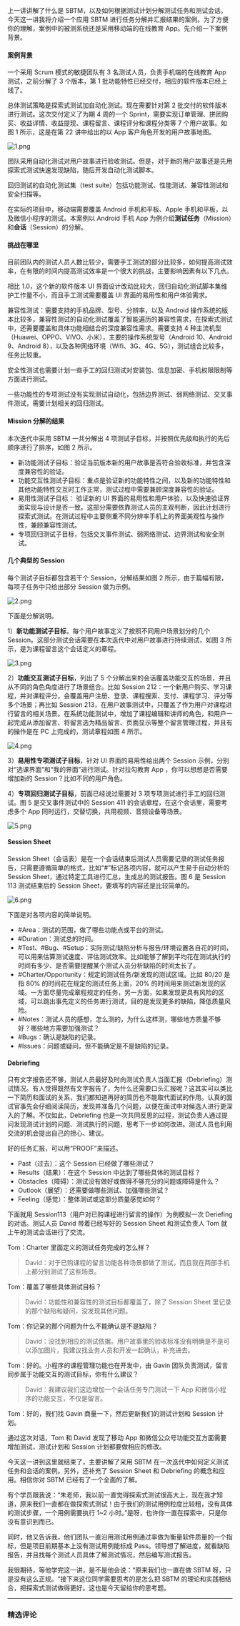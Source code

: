 <p>上一讲讲解了什么是 SBTM，以及如何根据测试计划分解测试任务和测试会话。今天这一讲我将介绍一个应用 SBTM 进行任务分解并汇报结果的案例。为了方便你的理解，案例中的被测系统还是采用移动端的在线教育 App。先介绍一下案例背景。</p>
<h4>案例背景</h4>
<p>一个采用 Scrum 模式的敏捷团队有 3 名测试人员，负责手机端的在线教育 App 测试，之前分解了 3 个版本，第 1 批功能特性已经交付，相应的软件版本已经上线了。</p>
<p>总体测试策略是探索式测试加自动化测试。现在需要针对第 2 批交付的软件版本进行测试。这次交付定义了为期 4 周的一个 Sprint，需要实现订单管理、拼团购买、收益详情、收益提现、课程留言、课程评分和课程分类等 7 个用户故事。如图 1 所示，这是在第 22 讲中给出的以 App 客户角色开发的用户故事地图。</p>
<p><img src="https://s0.lgstatic.com/i/image/M00/04/5D/CgqCHl6z7N6ARCdFAAiVsZ7-m0E840.png" alt="1.png"></p>
<p>团队采用自动化测试对用户故事进行验收测试。但是，对于新的用户故事还是先用探索式测试快速发现缺陷，随后开发自动化测试脚本。</p>
<p>回归测试的自动化测试集（test suite）包括功能测试、性能测试、兼容性测试和安全扫描等。</p>
<p>在实际的项目中，移动端需要覆盖 Android 手机和平板、Apple 手机和平板，以及微信小程序的测试。本案例以 Android 手机 App 为例介绍<strong>测试任务</strong>（Mission）和<strong>会话</strong>（Session）的分解。</p>
<h4>挑战在哪里</h4>
<p>目前团队内的测试人员人数比较少，需要手工测试的部分比较多，如何提高测试效率，在有限的时间内提高测试效率是一个很大的挑战，主要影响因素有以下几点。</p>
<p>相比 1.0，这个新的软件版本 UI 界面设计改动比较大，回归自动化测试脚本集维护工作量不小，而且手工测试需要覆盖 UI 界面的易用性和用户体验需求。</p>
<p>兼容性测试：需要支持的手机品牌、型号、分辨率，以及 Android 操作系统的版本比较多，兼容性测试的自动化测试覆盖了智能遍历的兼容性需求，在探索式测试中，还需要覆盖和具体功能相结合的深度兼容性需求。需要支持 4 种主流机型（Huawei、OPPO、VIVO、小米），主要的操作系统型号（Android 10、Android 9、Android 8），以及各种网络环境（Wifi、3G、4G、5G），测试组合比较多，任务比较重。</p>
<p>安全性测试也需要计划一些手工的回归测试对安装包、信息加密、手机权限限制等方面进行测试。</p>
<p>一些功能性的专项测试没有实现测试自动化，包括边界测试、弱网络测试、交叉事件测试，需要计划相关的回归测试。</p>
<h4>Mission 分解的结果</h4>
<p>本次迭代中采用 SBTM 一共分解出 4 项测试子目标，并按照优先级和执行的先后顺序进行了排序，如图 2 所示。</p>
<ul>
<li>新功能测试子目标：验证当前版本新的用户故事是否符合验收标准，并包含深度兼容性的验证。</li>
<li>功能交互性测试子目标：重点是验证新的功能特性之间，以及新的功能特性和其他功能特性交互时工作正常，测试过程中需要兼顾深度兼容性的验证。</li>
<li>易用性测试子目标： 验证新的 UI 界面的易用性和用户体验，以及快速验证界面实现与设计是否一致。这部分需要依靠测试人员的主观判断，因此计划进行探索式测试。在测试过程中主要侧重不同分辨率手机上的界面美观性与操作性，兼顾兼容性测试。</li>
<li>专项回归测试子目标，包括交叉事件测试、弱网络测试、边界测试和安全测试。</li>
</ul>
<h4>几个典型的 Session</h4>
<p>每个测试子目标都包含若干个 Session，分解结果如图 2 所示，由于篇幅有限，每项子任务中只给出部分 Session 做为示例。</p>
<p><img src="https://s0.lgstatic.com/i/image/M00/04/5D/Ciqc1F6z7O-AeczjAALqdYzUGUI891.png" alt="2.png"></p>
<p>下面是分解说明。</p>
<p>1）<strong>新功能测试子目标</strong>，每个用户故事定义了按照不同用户场景划分的几个 Session。这部分测试会话需要在本次迭代中对用户故事进行持续测试，如图 3 所示，是为课程留言这个会话定义的章程。</p>
<p><img src="https://s0.lgstatic.com/i/image/M00/04/5D/CgqCHl6z7PeAAJtYAAKWnIPflMg004.png" alt="3.png"></p>
<p>2）<strong>功能交互测试子目标</strong>，列出了 5 个分解出来的会话覆盖功能交互的场景，并且从不同的角色角度进行了场景组合。比如 Session 212：一个新用户购买、学习课程，并对课程评分，会覆盖用户注册、登录、课程搜索、支付、课程学习、评分等多个场景；再比如 Session 213，在用户故事测试中，只覆盖了作为用户对课程进行留言的相关场景。在系统功能测试中，增加了课程编辑和讲师的角色，和用户一起完成从添加留言、将留言选为精品留言、页面显示等整个留言管理过程，并且有的操作是在 PC 上完成的，测试章程如图 4 所示。</p>
<p><img src="https://s0.lgstatic.com/i/image/M00/04/5D/Ciqc1F6z7P-AIngaAALpM6L5uKI192.png" alt="4.png"></p>
<p>3）<strong>易用性专项测试子目标</strong>，针对 UI 界面的易用性给出两个 Session 示例，分别对“选课界面”和“我的界面”进行测试。针对拉勾教育 App ，你可以想想是否需要增加新的 Session？比如不同的用户角色。</p>
<p>4）<strong>专项回归测试子目标</strong>，前面已经说过需要对 3 项专项测试进行手工的回归测试。图 5 是交叉事件测试中的 Session 411 的会话章程，在这个会话里，需要考虑多个 App 同时运行，交替切换，共用视频、音频设备等场景。</p>
<p><img src="https://s0.lgstatic.com/i/image/M00/04/5D/CgqCHl6z7QeAHMfOAAMZZpLOba8052.png" alt="5.png"></p>
<h4>Session Sheet</h4>
<p>Session Sheet（会话表）是在一个会话结束后测试人员需要记录的测试任务报告，只需要遵循简单的格式，比如“#”标记各项内容，就可以产生易于自动分析的Session Sheet，通过特定工具进行汇总，生成总的测试报告。图 6 是 Session 113 测试结束后的 Session Sheet，要填写的内容还是比较简单的。</p>
<p><img src="https://s0.lgstatic.com/i/image/M00/04/5D/CgqCHl6z7SmASj62AANKvLQtmGQ529.png" alt="6.png"></p>
<p>下面是对各项内容的简单说明。</p>
<ul>
<li>#Area：测试的范围，做了哪些功能点或平台的测试。</li>
<li>#Duration：测试总的时间。</li>
<li>#Test、#Bug、#Setup：实际测试/缺陷分析与报告/环境设置各自花的时间，可以用来估算测试速度、评估测试效率。比如能够了解到平均花在测试执行的时间有多少、是否需要提醒某个测试人员分析缺陷的时间太长了。</li>
<li>#Charter/Opportunity：规定的测试任务/新发现的测试区域。比如 80/20 是指 80% 的时间花在规定的测试任务上面，20% 的时间用来测试新发现的区域。一方面尽量完成章程规定的任务，另一方面，如果发现更具有风险的区域，可以跳出事先定义的任务进行测试，目的是发现更多的缺陷，降低质量风险。</li>
<li>#Notes：测试人员的感想，怎么测的，为什么这样测，哪些地方质量不够好？哪些地方需要加强测试？</li>
<li>#Bugs：确认是缺陷的记录。</li>
<li>#Issues：问题或疑问，但不能确定是不是缺陷的记录。</li>
</ul>
<h4>Debriefing</h4>
<p>只有文字报告还不够，测试人员最好及时向测试负责人当面汇报（Debriefing）测试情况。有人觉得既然有文字报告了，为什么还需要口头汇报呢？这其实可以类比一下简历和面试的关系，我们都知道再好的简历也不能取代面试的作用。认真的面试官事先会仔细阅读简历，发现并准备几个问题，以便在面试中对候选人进行更深入的了解。不仅如此，Debriefing 也是一次共同反思的过程，测试负责人通过提问发现测试计划的问题、测试执行的问题，思考下一步如何改进。测试人员也利用交流的机会提出自己的担心、建议。</p>
<p>好的任务汇报，可以用“PROOF”来描述。</p>
<ul>
<li>Past（过去）：这个 Session 已经做了哪些测试？</li>
<li>Results（结果）：在这个 Session 中达到了哪些具体的测试目标？</li>
<li>Obstacles（障碍）：测试没有做好或做得不够充分的问题或障碍是什么？</li>
<li>Outlook（展望）：还需要做哪些测试、加强哪些测试？</li>
<li>Feeling（感觉）：整体测试或这部分质量感觉如何？</li>
</ul>
<p>下面就用 Session113（用户对已购课程进行留言的操作）为例模拟一次 Deriefing 的对话。测试人员 David 带着已经写好的 Session Sheet 和测试负责人 Tom 就上午的测试会话进行了交流。</p>
<p>Tom：Charter 里面定义的测试任务完成的怎么样？</p>
<blockquote>
<p>David：对于已购课程的留言功能各种场景都做了测试，而且我在两部手机上都分别测试了这些场景。</p>
</blockquote>
<p>Tom：覆盖了哪些具体测试目标？</p>
<blockquote>
<p>David：功能性和兼容性的测试目标都覆盖了，除了 Session Sheet 里记录的那个缺陷和疑问，没发现其他问题。</p>
</blockquote>
<p>Tom：你记录的那个问题为什么不能确认是不是缺陷？</p>
<blockquote>
<p>David：没找到相应的测试依据。用户故事里的验收标准没有明确是不是可以添加图片，我建议找业务人员和开发一起确认，补充进去。</p>
</blockquote>
<p>Tom：好的。小程序的课程管理功能也在开发中，由 Gavin 团队负责测试，留言同步属于功能交互的测试目标，你有什么建议？</p>
<blockquote>
<p>David：我建议我们这边增加一个会话任务专门测试一下 App 和微信小程序的功能交互，不仅是留言。</p>
</blockquote>
<p>Tom：好的，我们找 Gavin 商量一下，然后更新我们的测试计划和 Session 计划。</p>
<p>通过这次对话，Tom 和 David 发现了移动 App 和微信公众号功能交互方面需要增加测试，测试计划和 Session 计划都要做相应的修改。</p>
<p>今天这一讲到这里就结束了，主要讲解了采用 SBTM 在一次迭代中如何定义测试任务和会话的案例。另外，还补充了 Session Sheet 和 Debriefing 的概念和应用。相信你对 SBTM 已经有了一个全面的了解。</p>
<p>有个学员跟我说：“朱老师，我以前一直觉得探索式测试很高大上，现在我才知道，原来我们一直都在做探索式测试！由于我们的测试用例粒度比较粗，没有具体的测试步骤，一个用例需要执行 1~2 小时。”是呀，也许你一直在探索中，只是你没有意识到而已。</p>
<p>同时，他又告诉我，他们团队一直沿用测试用例通过率做为衡量软件质量的一个指标，但是项目前期基本上没有测试用例能标成 Pass。领导想了解进度，就看缺陷报告，并且找每个测试人员具体了解测试情况，然后编写测试报告。</p>
<p>我很期待，等他学完这一讲，是不是他会说：“原来我们也一直在做 SBTM 呀，只是没有这么正规。“接下来这位同学需要思考的是怎么把 SBTM 的理论和实践相结合，把探索式测试做得更好。这也是今天留给你的思考题。</p>

---

### 精选评论


